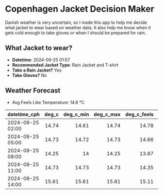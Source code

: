 
# Copenhagen Jacket Decision Maker

Danish weather is very uncertain, so I made this app to help me decide what jacket to wear based on weather data. 
It also help me know when it gets cold enough to take gloves or when I should be prepared for rain.

## What Jacket to wear?

- **Datetime**: 2024-09-25 01:57
- **Recommended Jacket Type**: Rain Jacket and T-shirt
- **Take a Rain Jacket?** Yes
- **Take Gloves?** No

## Weather Forecast
- Avg Feels Like Temperature: 14.6 °C

| datetime_cph     |   deg_c |   deg_c_min |   deg_c_max |   deg_c_feels | weather   | wind   | rain   |
|:-----------------|--------:|------------:|------------:|--------------:|:----------|:-------|:-------|
| 2024-09-25 02:00 |   14.74 |       14.61 |       14.74 |         14.78 | Rain      | High   | Low    |
| 2024-09-25 05:00 |   14.73 |       14.72 |       14.73 |         14.66 | Rain      | High   | Low    |
| 2024-09-25 08:00 |   14.25 |       14    |       14.25 |         13.87 | Clouds    | High   | None   |
| 2024-09-25 11:00 |   14.73 |       14.73 |       14.73 |         14.35 | Rain      | High   | Low    |
| 2024-09-25 14:00 |   15.61 |       15.61 |       15.61 |         15.11 | Rain      | High   | Low    |
        